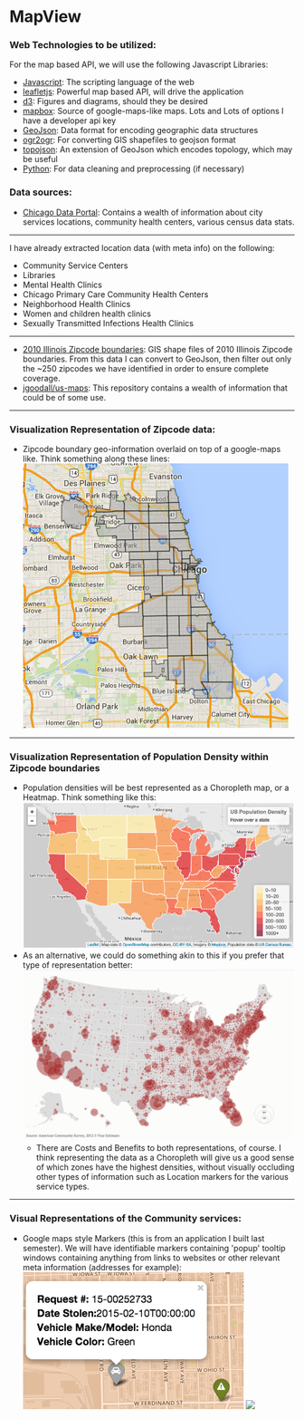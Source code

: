 # MapView


### Web Technologies to be utilized:

For the map based API, we will use the following Javascript Libraries:

* [Javascript](https://developer.mozilla.org/en-US/docs/Web/JavaScript): The scripting language of the web
* [leafletjs](http://leafletjs.com/index.html): Powerful map based API, will drive the application
* [d3](http://d3js.org/): Figures and diagrams, should they be desired
* [mapbox](https://www.mapbox.com/): Source of google-maps-like maps. Lots and Lots of options I have a developer api key
* [GeoJson](http://geojson.org/): Data format for encoding geographic data structures
* [ogr2ogr](http://www.gdal.org/ogr2ogr.html): For converting GIS shapefiles to geojson format
* [topojson](https://github.com/mbostock/topojson): An extension of GeoJson which encodes topology, which may be useful
* [Python](https://www.python.org/): For data cleaning and preprocessing (if necessary)

### Data sources:
* [Chicago Data Portal](https://data.cityofchicago.org/): Contains a wealth of information about city services locations, community health centers, various census data stats.

---

I have already extracted location data (with meta info) on the following:

  * Community Service Centers
  * Libraries
  * Mental Health Clinics
  * Chicago Primary Care Community Health Centers
  * Neighborhood Health Clinics
  * Women and children health clinics
  * Sexually Transmitted Infections Health Clinics

---

* [2010 Illinois Zipcode boundaries](https://www.census.gov/cgi-bin/geo/shapefiles2010/layers.cgi): GIS shape files of 2010 Illinois Zipcode boundaries. From this data I can convert to GeoJson, then filter out only the ~250 zipcodes we have identified in order to ensure complete coverage.
* [jgoodall/us-maps](https://github.com/jgoodall/us-maps): This repository contains a wealth of information that could be of some use.

---
    
### Visualization Representation of Zipcode data:

* Zipcode boundary geo-information overlaid on top of a google-maps like. Think something  along these lines: ![](assets/img/zipcodes.png)

---

### Visualization Representation of Population Density within Zipcode boundaries

* Population densities will be best represented as a Choropleth map, or a Heatmap. Think something like this: ![](assets/img/choropleth.png)
* As an alternative, we could do something akin to this if you prefer that type of representation better: ![](assets/img/bubbles.png)
  * There are Costs and Benefits to both representations, of course. I think representing the data as a Choropleth will give us a good sense of which zones have the highest densities, without visually occluding other types of information such as Location markers for the various service types.

---

### Visual Representations of the Community services:
* Google maps style Markers (this is from an application I built last semester). We will have identifiable markers containing 'popup' tooltip windows containing anything from links to websites or other relevant meta information (addresses for example): ![](assets/img/popups.png) ![](assets/img/markers)





